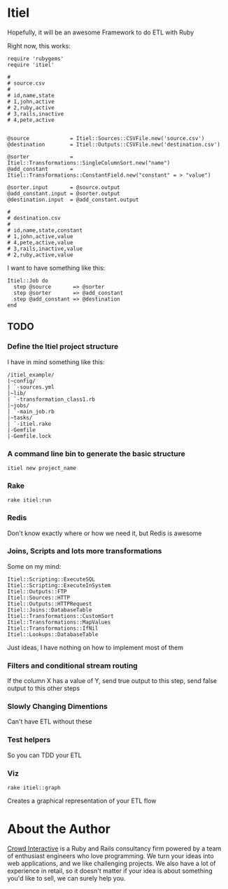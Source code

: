 # Itiel

Hopefully, it will be an awesome Framework to do ETL with Ruby

Right now, this works:

    require 'rubygems'
    require 'itiel'

    #
    # source.csv
    #
    # id,name,state
    # 1,john,active
    # 2,ruby,active
    # 3,rails,inactive
    # 4,pete,active


    @source             = Itiel::Sources::CSVFile.new('source.csv')
    @destination        = Itiel::Outputs::CSVFile.new('destination.csv')

    @sorter             = Itiel::Transformations::SingleColumnSort.new("name")
    @add_constant       = Itiel::Transformations::ConstantField.new("constant" = > "value")

    @sorter.input       = @source.output
    @add_constant.input = @sorter.output
    @destination.input  = @add_constant.output

    #
    # destination.csv
    #
    # id,name,state,constant
    # 1,john,active,value
    # 4,pete,active,value
    # 3,rails,inactive,value
    # 2,ruby,active,value

I want to have something like this:

    Itiel::Job do
      step @source       => @sorter
      step @sorter       => @add_constant
      step @add_constant => @destination
    end

## TODO

### Define the Itiel project structure

I have in mind something like this:

    /itiel_example/
    |~config/
    | `-sources.yml
    |~lib/
    | `-transformation_class1.rb
    |~jobs/
    | `-main_job.rb
    |~tasks/
    | `-itiel.rake
    |-Gemfile
    |-Gemfile.lock

### A command line bin to generate the basic structure

    itiel new project_name

### Rake

    rake itiel:run

### Redis

Don't know exactly where or how we need it, but Redis is awesome

### Joins, Scripts and lots more transformations

Some on my mind:

    Itiel::Scripting::ExecuteSQL
    Itiel::Scripting::ExecuteInSystem
    Itiel::Outputs::FTP
    Itiel::Sources::HTTP
    Itiel::Outputs::HTTPRequest
    Itiel::Joins::DatabaseTable
    Itiel::Transformations::CustomSort
    Itiel::Transformations::MapValues
    Itiel::Transformations::IfNil
    Itiel::Lookups::DatabaseTable

Just ideas, I have nothing on how to implement most of them

### Filters and conditional stream routing

If the column X has a value of Y, send true output to this step, send
false output to this other steps

### Slowly Changing Dimentions

Can't have ETL without these

### Test helpers

So you can TDD your ETL

### Viz

    rake itiel::graph

Creates a graphical representation of your ETL flow

# About the Author

[Crowd Interactive](http://www.crowdint.com) is a Ruby and Rails consultancy firm powered by a
team of enthusiast engineers who love programming.
We turn your ideas into web applications, and we like challenging projects. We also have
a lot of experience in retail, so it doesn't matter if your idea is about
something you'd like to sell, we can surely help you.
